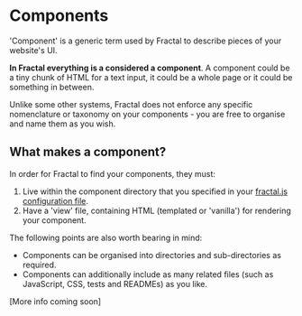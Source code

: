 # Components

'Component' is a generic term used by Fractal to describe pieces of your website's UI.

**In Fractal everything is a considered a component**. A component could be a tiny chunk of HTML for a text input, it could be a whole page or it could be something in between.

Unlike some other systems, Fractal does not enforce any specific nomenclature or taxonomy on your components - you are free to organise and name them as you wish.

## What makes a component?

In order for Fractal to find your components, they must:

1. Live within the component directory that you specified in your [fractal.js configuration file](/docs/configuration.md).
2. Have a 'view' file, containing HTML (templated or 'vanilla') for rendering your component.

The following points are also worth bearing in mind:

* Components can be organised into directories and sub-directories as required.
* Components can additionally include as many related files (such as JavaScript, CSS, tests and READMEs) as you like.

[More info coming soon]


